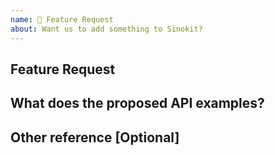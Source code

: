 ```yaml
---
name: 🙋 Feature Request
about: Want us to add something to Sinokit?
---
```


<!--
BUGS: Please use this template.

如果你有任何使用问题或 BUG 都可以提 issues，但请使用这个模板提交你的 issues.
-->

<!---
Thanks for filing an issue 😄 ! Before you submit, please read the following:

Search open/closed issues before submitting since someone might have asked the same thing before!

感谢您提交问题 😄! 在提交之前，请阅读以下内容：

在提交之前搜索打开/关闭的问题，因为之前可能有人问过同样的问题！
-->

## Feature Request

<!---
Please describe the act on of this feature:

  1. What is the usage scenario of this feature?
  2. What does this feature solve for you?

请描述下这个功能的作用：

  1、这个功能的使用场景是什么？
  2、这个功能解决你的什么问题？
-->

## What does the proposed API examples?

<!---
Provide code samples of how the API would work once implemented.

请描述一下你期望这个新功能的 API 是如何使用的，并提供一些代码示例。
-->

## Other reference [Optional]

<!---
If there are other links or screenshots, it is also a good choice

如果有其他链接或截图，也是一个不错的选择
-->
